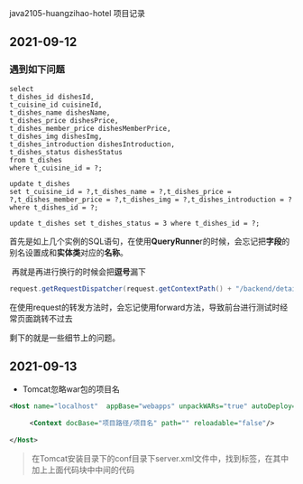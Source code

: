 java2105-huangzihao-hotel 项目记录

## 2021-09-12

### 遇到如下问题

```mysql
select 
t_dishes_id dishesId,
t_cuisine_id cuisineId, 
t_dishes_name dishesName, 
t_dishes_price dishesPrice,
t_dishes_member_price dishesMemberPrice,
t_dishes_img dishesImg, 
t_dishes_introduction dishesIntroduction, 
t_dishes_status dishesStatus
from t_dishes
where t_cuisine_id = ?;

update t_dishes
set t_cuisine_id = ?,t_dishes_name = ?,t_dishes_price = ?,t_dishes_member_price = ?,t_dishes_img = ?,t_dishes_introduction = ?
where t_dishes_id = ?;

update t_dishes set t_dishes_status = 3 where t_dishes_id = ?;
```

​	首先是如上几个实例的SQL语句，在使用**QueryRunne**r的时候，会忘记把**字段**的别名设置成和**实体类**对应的**名称**。

​	再就是再进行换行的时候会把**逗号**漏下



```java
request.getRequestDispatcher(request.getContextPath() + "/backend/detail/foodtype/foodtype-update.jsp").forward(request,response);
```

在使用request的转发方法时，会忘记使用forward方法，导致前台进行测试时经常页面跳转不过去



剩下的就是一些细节上的问题。



## 2021-09-13

- Tomcat忽略war包的项目名

```xml
<Host name="localhost"  appBase="webapps" unpackWARs="true" autoDeploy="true">
    
     <Context docBase="项目路径/项目名" path="" reloadable="false"/>
    
</Host>

```

> ​	在Tomcat安装目录下的conf目录下server.xml文件中，找到<Host></Host>标签，在其中加上上面代码块中中间的代码
